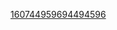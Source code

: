 [160744959694494596](https://user-images.githubusercontent.com/6764957/101521273-94ed0f00-39c0-11eb-9721-1fb49097a171.png)

